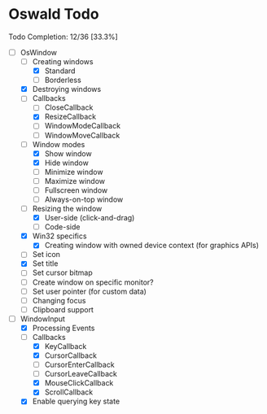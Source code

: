 # Oswald Todo

Todo Completion: 12/36 [33.3%]

- [ ] OsWindow
    - [ ] Creating windows
        - [x] Standard
        - [ ] Borderless
    - [x] Destroying windows
    - [ ] Callbacks
        - [ ] CloseCallback
        - [x] ResizeCallback
        - [ ] WindowModeCallback
        - [ ] WindowMoveCallback
    - [ ] Window modes
        - [x] Show window
        - [x] Hide window
        - [ ] Minimize window
        - [ ] Maximize window
        - [ ] Fullscreen window
        - [ ] Always-on-top window
    - [ ] Resizing the window
        - [x] User-side (click-and-drag)
        - [ ] Code-side
    - [x] Win32 specifics
        - [x] Creating window with owned device context (for graphics APIs)
    - [ ] Set icon
    - [x] Set title
    - [ ] Set cursor bitmap
    - [ ] Create window on specific monitor?
    - [ ] Set user pointer (for custom data)
    - [ ] Changing focus
    - [ ] Clipboard support
- [ ] WindowInput
    - [x] Processing Events
    - [ ] Callbacks
        - [x] KeyCallback
        - [x] CursorCallback
        - [ ] CursorEnterCallback
        - [ ] CursorLeaveCallback
        - [x] MouseClickCallback
        - [x] ScrollCallback
    - [x] Enable querying key state